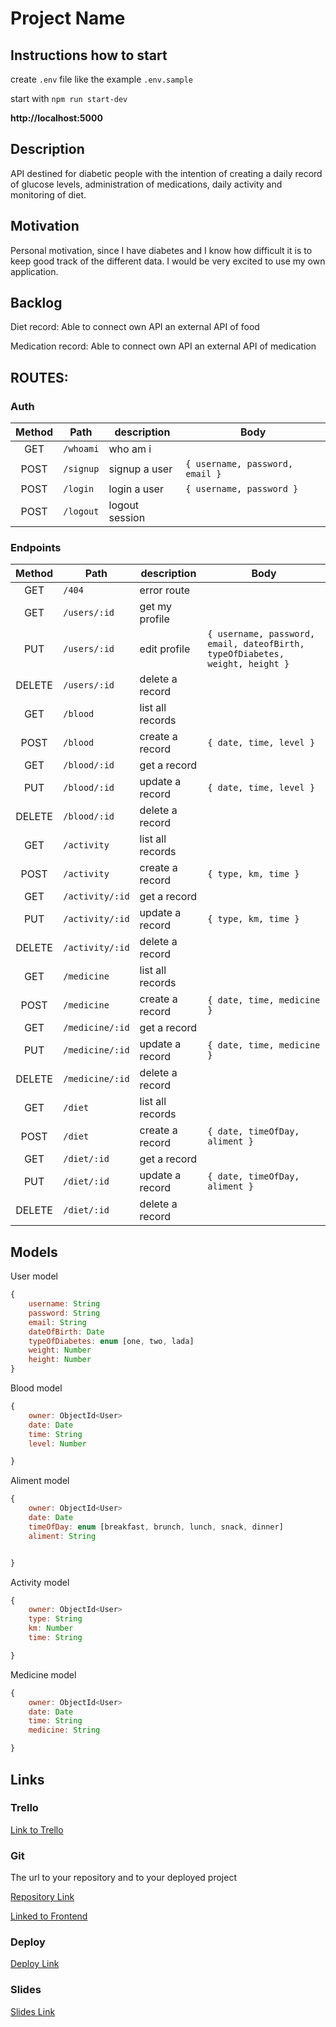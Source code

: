 # Project Name

## Instructions how to start

create `.env` file like the example `.env.sample`

start with `npm run start-dev`

**http://localhost:5000**

## Description

API destined for diabetic people with the intention of creating a daily record of glucose levels, administration of medications, daily activity and monitoring of diet.

## Motivation

Personal motivation, since I have diabetes and I know how difficult it is to keep good track of the different data. I would be very excited to use my own application.


## Backlog

Diet record: Able to connect own API an external API of food

Medication record: Able to connect own API an external API of medication


## ROUTES:

### Auth

| Method | Path      | description    | Body                            |
| :----: | --------- | -------------- | ------------------------------- |
|  GET   | `/whoami` | who am i       |                                 |
|  POST  | `/signup` | signup a user  | `{ username, password, email }` |
|  POST  | `/login`  | login a user   | `{ username, password }`        |
|  POST  | `/logout` | logout session |                                 |

### Endpoints

| Method | Path            | description      | Body                                                                         |
| :----: | --------------- | ---------------- | ---------------------------------------------------------------------------- |
|  GET   | `/404`          | error route      |                                                                              |
|  GET   | `/users/:id`    | get my profile   |                                                                              |
|  PUT   | `/users/:id`    | edit profile     | `{ username, password, email, dateofBirth, typeOfDiabetes, weight, height }` |
| DELETE | `/users/:id`    | delete a record  |                                                                              |
|  GET   | `/blood`        | list all records |                                                                              |
|  POST  | `/blood`        | create a record  | `{ date, time, level }`                                                      |
|  GET   | `/blood/:id`    | get a record     |                                                                              |
|  PUT   | `/blood/:id`    | update a record  | `{ date, time, level }`                                                      |
| DELETE | `/blood/:id`    | delete a record  |                                                                              |
|  GET   | `/activity`     | list all records |                                                                              |
|  POST  | `/activity`     | create a record  | `{ type, km, time }`                                                         |
|  GET   | `/activity/:id` | get a record     |                                                                              |
|  PUT   | `/activity/:id` | update a record  | `{ type, km, time }`                                                         |
| DELETE | `/activity/:id` | delete a record  |                                                                              |
|  GET   | `/medicine`     | list all records |                                                                              |
|  POST  | `/medicine`     | create a record  | `{ date, time, medicine }`                                                   |
|  GET   | `/medicine/:id` | get a record     |                                                                              |
|  PUT   | `/medicine/:id` | update a record  | `{ date, time, medicine }`                                                   |
| DELETE | `/medicine/:id` | delete a record  |                                                                              |
|  GET   | `/diet`         | list all records |                                                                              |
|  POST  | `/diet`         | create a record  | `{ date, timeOfDay, aliment }`                                               |
|  GET   | `/diet/:id`     | get a record     |                                                                              |
|  PUT   | `/diet/:id`     | update a record  | `{ date, timeOfDay, aliment }`                                               |
| DELETE | `/diet/:id`     | delete a record  |                                                                              |


## Models

User model

```javascript
{
	username: String
	password: String
	email: String
	dateOfBirth: Date
	typeOfDiabetes: enum [one, two, lada]
	weight: Number
	height: Number
}
```

Blood model

```javascript
{
	owner: ObjectId<User>
	date: Date
	time: String
	level: Number

}
```

Aliment model

```javascript
{
	owner: ObjectId<User>
	date: Date
	timeOfDay: enum [breakfast, brunch, lunch, snack, dinner]
	aliment: String


}
```

Activity model

```javascript
{
	owner: ObjectId<User>
	type: String
	km: Number
	time: String

}
```

Medicine model

```javascript
{
	owner: ObjectId<User>
	date: Date
	time: String
	medicine: String

}
```

## Links

### Trello

[Link to Trello](https://trello.com/b/WxBh6cxW)

### Git

The url to your repository and to your deployed project

[Repository Link](https://github.com/elucserr/for-sweet-people-backend)

[Linked to Frontend](https://github.com/elucserr/for-sweet-people-frontend)

### Deploy

[Deploy Link](https://api-forsweetpeople.herokuapp.com/)

### Slides

[Slides Link](https://slides.com/elenalucas/deck/fullscreen)
